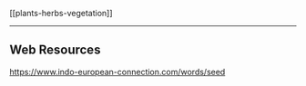[[plants-herbs-vegetation]]

---

## Web Resources
https://www.indo-european-connection.com/words/seed